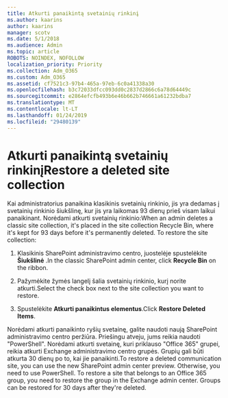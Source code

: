 ```yaml
---
title: Atkurti panaikintą svetainių rinkinį
ms.author: kaarins
author: kaarins
manager: scotv
ms.date: 5/1/2018
ms.audience: Admin
ms.topic: article
ROBOTS: NOINDEX, NOFOLLOW
localization_priority: Priority
ms.collection: Adm_O365
ms.custom: Adm_O365
ms.assetid: cf7521c3-97b4-465a-97eb-6c0a41338a30
ms.openlocfilehash: b3c72033dfcc093dd0c2837d2866c6a78d64449c
ms.sourcegitcommit: e2864efcfb493b6e46b662b746661a61232bdba7
ms.translationtype: MT
ms.contentlocale: lt-LT
ms.lasthandoff: 01/24/2019
ms.locfileid: "29480139"
---
```

# <a name="restore-a-deleted-site-collection"></a><span data-ttu-id="2c8e0-102">Atkurti panaikintą svetainių rinkinį</span><span class="sxs-lookup"><span data-stu-id="2c8e0-102">Restore a deleted site collection</span></span>

<span data-ttu-id="2c8e0-p101">Kai administratorius panaikina klasikinis svetainių rinkinio, jis yra dedamas į svetainių rinkinio šiukšlinę, kur jis yra laikomas 93 dienų prieš visam laikui panaikinant. Norėdami atkurti svetainių rinkinio:</span><span class="sxs-lookup"><span data-stu-id="2c8e0-p101">When an admin deletes a classic site collection, it's placed in the site collection Recycle Bin, where it's kept for 93 days before it's permanently deleted. To restore the site collection:</span></span>
  
1. <span data-ttu-id="2c8e0-105">Klasikinis SharePoint administravimo centro, juostelėje spustelėkite **Šiukšlinė** .</span><span class="sxs-lookup"><span data-stu-id="2c8e0-105">In the classic SharePoint admin center, click **Recycle Bin** on the ribbon.</span></span> 
    
2. <span data-ttu-id="2c8e0-106">Pažymėkite žymės langelį šalia svetainių rinkinio, kurį norite atkurti.</span><span class="sxs-lookup"><span data-stu-id="2c8e0-106">Select the check box next to the site collection you want to restore.</span></span>
    
3. <span data-ttu-id="2c8e0-107">Spustelėkite **Atkurti panaikintus elementus**.</span><span class="sxs-lookup"><span data-stu-id="2c8e0-107">Click **Restore Deleted Items**.</span></span>
    
<span data-ttu-id="2c8e0-p102">Norėdami atkurti panaikinto ryšių svetainę, galite naudoti naują SharePoint administravimo centro peržiūra. Priešingu atveju, jums reikia naudoti "PowerShell". Norėdami atkurti svetainę, kuri priklauso "Office 365" grupei, reikia atkurti Exchange administravimo centro grupės. Grupių gali būti atkurta 30 dienų po to, kai jie panaikinti.</span><span class="sxs-lookup"><span data-stu-id="2c8e0-p102">To restore a deleted communication site, you can use the new SharePoint admin center preview. Otherwise, you need to use PowerShell. To restore a site that belongs to an Office 365 group, you need to restore the group in the Exchange admin center. Groups can be restored for 30 days after they're deleted.</span></span>
  

